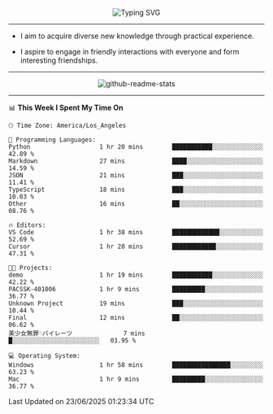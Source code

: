 <p align="center">
  <img src="https://readme-typing-svg.demolab.com?font=Fira+Code&weight=500&size=32&duration=2500&pause=1600&center=true&vCenter=true&random=false&width=1024&height=64&lines=Hi+there+%F0%9F%91%8B;I'm+delighted+you+could+make+it+here+%F0%9F%8E%89;I'm+Harry%2C+a+college+student+still+finding+my+way" alt="Typing SVG" />
</p>


---


- I aim to acquire diverse new knowledge through practical experience.

- I aspire to engage in friendly interactions with everyone and form interesting friendships.


---


<p align="center">
  <img src="https://github-readme-stats.vercel.app/api?username=Harry-Jing&show_icons=true" alt="github-readme-stats"/>
</p>


---

<!--START_SECTION:waka-->
📊 **This Week I Spent My Time On** 

```text
🕑︎ Time Zone: America/Los_Angeles

💬 Programming Languages: 
Python                   1 hr 20 mins        ███████████░░░░░░░░░░░░░░   42.89 % 
Markdown                 27 mins             ████░░░░░░░░░░░░░░░░░░░░░   14.59 % 
JSON                     21 mins             ███░░░░░░░░░░░░░░░░░░░░░░   11.41 % 
TypeScript               18 mins             ███░░░░░░░░░░░░░░░░░░░░░░   10.03 % 
Other                    16 mins             ██░░░░░░░░░░░░░░░░░░░░░░░   08.76 % 

🔥 Editors: 
VS Code                  1 hr 38 mins        █████████████░░░░░░░░░░░░   52.69 % 
Cursor                   1 hr 28 mins        ████████████░░░░░░░░░░░░░   47.31 % 

🐱‍💻 Projects: 
demo                     1 hr 19 mins        ███████████░░░░░░░░░░░░░░   42.22 % 
PACSSK-401006            1 hr 9 mins         █████████░░░░░░░░░░░░░░░░   36.77 % 
Unknown Project          19 mins             ███░░░░░░░░░░░░░░░░░░░░░░   10.44 % 
Final                    12 mins             ██░░░░░░░░░░░░░░░░░░░░░░░   06.62 % 
美少女無罪♡パイレーツ              7 mins              █░░░░░░░░░░░░░░░░░░░░░░░░   03.95 % 

💻 Operating System: 
Windows                  1 hr 58 mins        ████████████████░░░░░░░░░   63.23 % 
Mac                      1 hr 9 mins         █████████░░░░░░░░░░░░░░░░   36.77 % 
```


 Last Updated on 23/06/2025 01:23:34 UTC
<!--END_SECTION:waka-->
